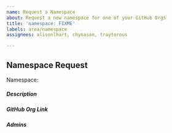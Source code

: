```yaml
---
name: Request a Namespace
about: Request a new namespace for one of your GitHub Orgs
title: 'namespace: FIXME'
labels: area/namespace
assignees: alisonlhart, chynasan, traytorous

---
```


## Namespace Request
Namespace: 

##### Description
<!--- One line description, will be visible in Galaxy--->

##### GitHub Org Link
<!--- Please provide us with a link to your GitHub org -->

##### Admins
<!--- Please provide us with a list of Galaxy users who you would like to set up as admins on this namespace -->
<!--- Please ensure each admin has logged into galaxy.ansible.com, which will create their user account -->
